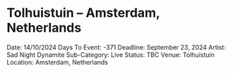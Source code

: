 # Tolhuistuin – Amsterdam, Netherlands

Date: 14/10/2024
Days To Event: -371
Deadline: September 23, 2024
Artist: Sad Night Dynamite
Sub-Category: Live
Status: TBC
Venue: Tolhuistuin
Location: Amsterdam, Netherlands
